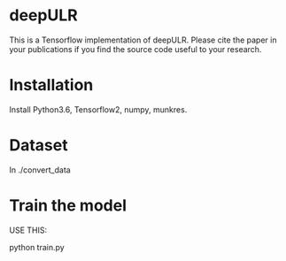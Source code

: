 # deepULR
This is a Tensorflow implementation of deepULR. Please cite the paper in your publications if you find the source code useful to your research.

# Installation
Install Python3.6, Tensorflow2, numpy, munkres.

# Dataset
In ./convert_data

# Train the model
USE THIS:

python train.py
